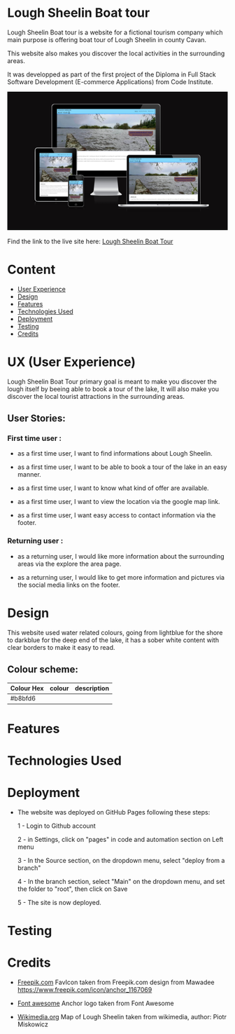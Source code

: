 # Lough Sheelin Boat tour

Lough Sheelin Boat tour is a website for a fictional tourism company which main purpose is offering boat tour of Lough Sheelin in county Cavan.

This website also makes you discover the local activities in the surrounding areas.

It was developped as part of the first project of the Diploma in Full Stack Software Development (E-commerce Applications) from Code Institute.

![am i responsive](assets/readme-images/am-i-responsive.png)

Find the link to the live site here: [Lough Sheelin Boat Tour](https://cabillic.github.io/Lough-Sheelin-Boat-tour/)

# Content

* [User Experience](#ux-user-experience)
* [Design](#design)
* [Features](#features)
* [Technologies Used](#technologies-used)
* [Deployment](#deployment)
* [Testing](#testing)
* [Credits](#credits)

# UX (User Experience)

Lough Sheelin Boat Tour  primary goal is meant to make you discover the lough itself by beeing able to book a tour of the lake, It will also make you discover the local tourist attractions in the surrounding areas.

## User Stories:

### First time user :

- as a first time user, I want to find informations about Lough Sheelin.

- as a first time user, I want to be able to book a tour of the lake in an easy manner.

- as a first time user, I want to know what kind of offer are available.

- as a first time user, I want to view the location via the google map link.

- as a first time user, I want easy access to contact information via the footer.

### Returning user :

- as a returning user, I would like more information about the surrounding areas via the explore the area page.

- as a returning user, I would like to get more information and pictures via the social media links on the footer.

# Design

This website used water related colours, going from lightblue for the shore to darkblue for the deep end of the lake, it has a sober white content with clear borders to make it easy to read.

## Colour scheme: 

| Colour  Hex           | colour                             | description  |
|-----------------------|------------------------------------|--------------|
|#b8bfd6                |[](assets/readme-images/b8bfd6.png) |


# Features

# Technologies Used

# Deployment
  * The website was deployed on GitHub Pages following these steps:
    
    1 - Login to Github account

    2 - in Settings, click on "pages" in code and automation section on Left menu

    3 - In the Source section, on the dropdown menu, select "deploy from a branch"

    4 - In the branch section, select "Main" on the dropdown menu, and set the folder to "root", then click on Save

    5 - The site is now deployed.

# Testing

# Credits
  * [Freepik.com](https://www.freepik.com) FavIcon taken from Freepik.com design from Mawadee https://www.freepik.com/icon/anchor_1167069

  * [Font awesome](https://fontawesome.com/) Anchor logo taken from Font Awesome

  * [Wikimedia.org](https://commons.wikimedia.org/wiki/File:Lough_Sheelin_map.JPG) Map of Lough Sheelin taken from wikimedia, author: Piotr Miskowicz